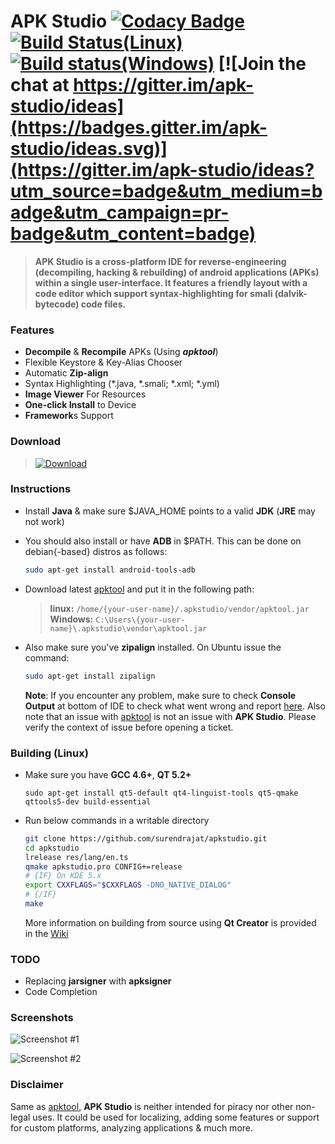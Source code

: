 # APK Studio [![Codacy Badge](https://api.codacy.com/project/badge/Grade/9709de5012824c36b54fda9c2c6390bf)](https://app.codacy.com/app/Surendrajat/apkstudio?utm_source=github.com&utm_medium=referral&utm_content=Surendrajat/apkstudio&utm_campaign=badger) [![Build Status(Linux)](https://travis-ci.org/Surendrajat/apkstudio.svg)](https://travis-ci.org/Surendrajat/apkstudio) [![Build status(Windows)](https://ci.appveyor.com/api/projects/status/mnr254lm0mlshmfb?svg=true)](https://ci.appveyor.com/project/Surendrajat/apkstudio) [![Join the chat at https://gitter.im/apk-studio/ideas](https://badges.gitter.im/apk-studio/ideas.svg)](https://gitter.im/apk-studio/ideas?utm_source=badge&utm_medium=badge&utm_campaign=pr-badge&utm_content=badge)
>**APK Studio is a cross-platform IDE for reverse-engineering (decompiling, hacking & rebuilding) of android applications (APKs) within a single user-interface. It features a friendly layout with a code editor which support syntax-highlighting for smali (dalvik-bytecode) code files.**

### Features
- **Decompile** & **Recompile** APKs (Using ***apktool***)
- Flexible Keystore & Key-Alias Chooser
- Automatic **Zip-align**
- Syntax Highlighting (*.java, *.smali; *.xml; *.yml)
- **Image Viewer** For Resources
- **One-click Install** to Device
- **Framework**s Support

### Download
 >[![Download](https://img.shields.io/github/release/surendrajat/apkstudio/all.svg?longCache=true&style=for-the-badge)](https://github.com/Surendrajat/apkstudio/releases)

### Instructions
- Install **Java** & make sure $JAVA_HOME points to a valid **JDK** (**JRE** may not work)
- You should also install or have **ADB** in $PATH. This can be done on debian{-based} distros as follows:
	```bash
	sudo apt-get install android-tools-adb
	```
- Download latest [apktool](https://bitbucket.org/iBotPeaches/apktool/downloads/) and put it in the following path:
	>**linux:** ```/home/{your-user-name}/.apkstudio/vendor/apktool.jar```  
	>**Windows:** ```C:\Users\{your-user-name}\.apkstudio\vendor\apktool.jar```
- Also make sure you've **zipalign** installed. On Ubuntu issue the command:
	```bash
	sudo apt-get install zipalign
	```

	**Note**: If you encounter any problem, make sure to check **Console Output** at bottom of IDE to check what went wrong and report [here](https://github.com/vaibhavpandeyvpz/apkstudio/issues). Also note that an issue with [apktool](http://ibotpeaches.github.io/Apktool/) is not an issue with **APK Studio**. Please verify the context of issue before opening a ticket.

### Building (Linux)
- Make sure you have **GCC 4.6+**, **QT 5.2+**
	```shell
	sudo apt-get install qt5-default qt4-linguist-tools qt5-qmake qttools5-dev build-essential
	```
- Run below commands in a writable directory
	```bash
	git clone https://github.com/surendrajat/apkstudio.git
	cd apkstudio
	lrelease res/lang/en.ts
	qmake apkstudio.pro CONFIG+=release
	# {IF} On KDE 5.x
	export CXXFLAGS="$CXXFLAGS -DNO_NATIVE_DIALOG"
	# {/IF}
	make
	```
	 More information on building from source using **Qt Creator** is provided in the [Wiki](https://github.com/surendrajat/apkstudio/wiki)

### TODO
- Replacing **jarsigner** with **apksigner**
- Code Completion

### Screenshots
![Screenshot #1](https://raw.githubusercontent.com/surendrajat/apkstudio/master/external/screenshots/apkstudio000.png "Screenshot #1")

![Screenshot #2](https://raw.githubusercontent.com/surendrajat/apkstudio/master/external/screenshots/apkstudio002.png "Screenshot #2")

### Disclaimer
Same as [apktool](http://ibotpeaches.github.io/Apktool/), **APK Studio** is neither intended for piracy nor other non-legal uses. It could be used for localizing, adding some features or support for custom platforms, analyzing applications &amp; much more.